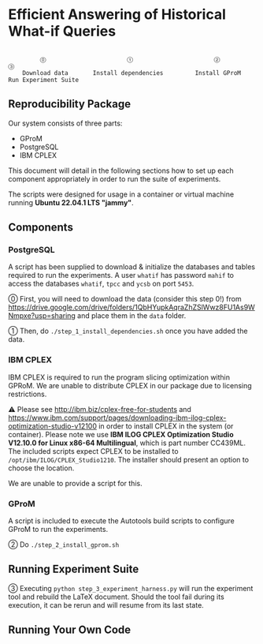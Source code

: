 # Efficient Answering of Historical What-if Queries

```

         ⓪                       ①                       ②                        ③
    Download data       Install dependencies         Install GProM         Run Experiment Suite

```

## Reproducibility Package

Our system consists of three parts:
* GProM
* PostgreSQL
* IBM CPLEX

This document will detail in the following sections how to set up each component appropriately in order to run the suite of experiments.

The scripts were designed for usage in a container or virtual machine running **Ubuntu 22.04.1 LTS "jammy"**.

## Components

### PostgreSQL

A script has been supplied to download & initialize the databases and tables required to run the experiments.
A user `whatif` has password `mahif` to access the databases `whatif`, `tpcc` and `ycsb` on port `5453`.

⓪ First, you will need to download the data (consider this step 0!) from https://drive.google.com/drive/folders/1QbHYupkAqraZhZSlWwz8FU1As9WNmpxe?usp=sharing and place them in the `data` folder.

① Then, do `./step_1_install_dependencies.sh` once you have added the data.

### IBM CPLEX
IBM CPLEX is required to run the program slicing optimization within GPRoM.
We are unable to distribute CPLEX in our package due to licensing restrictions.

⚠ Please see http://ibm.biz/cplex-free-for-students and https://www.ibm.com/support/pages/downloading-ibm-ilog-cplex-optimization-studio-v12100 in order to install CPLEX in the system (or container).
Please note we use **IBM ILOG CPLEX Optimization Studio V12.10.0 for Linux x86-64 Multilingual**, which is part number CC439ML.
The included scripts expect CPLEX to be installed to `/opt/ibm/ILOG/CPLEX_Studio1210`. The installer should present an option to choose the location.

We are unable to provide a script for this.

### GProM

A script is included to execute the Autotools build scripts to configure GProM to run the experiments.

② Do `./step_2_install_gprom.sh`

## Running Experiment Suite

③ Executing `python step_3_experiment_harness.py` will run the experiment tool and rebuild the LaTeX document.
Should the tool fail during its execution, it can be rerun and will resume from its last state.

## Running Your Own Code

